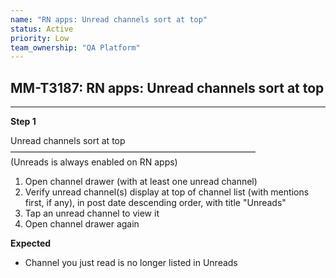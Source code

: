 ```yaml
---
name: "RN apps: Unread channels sort at top"
status: Active
priority: Low
team_ownership: "QA Platform"
---
```


## MM-T3187: RN apps: Unread channels sort at top

---

**Step 1**

Unread channels sort at top\
————————————————————————————\
(Unreads is always enabled on RN apps)

1. Open channel drawer (with at least one unread channel)
2. Verify unread channel(s) display at top of channel list (with mentions first, if any), in post date descending order, with title "Unreads"
3. Tap an unread channel to view it
4. Open channel drawer again

**Expected**

- Channel you just read is no longer listed in Unreads
